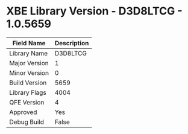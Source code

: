 # XBE Library Version - D3D8LTCG - 1.0.5659

| Field Name | Description |
|---|---|
| Library Name | D3D8LTCG |
| Major Version | 1 |
| Minor Version | 0 |
| Build Version | 5659 |
| Library Flags | 4004 |
| QFE Version | 4 |
| Approved | Yes |
| Debug Build | False |
